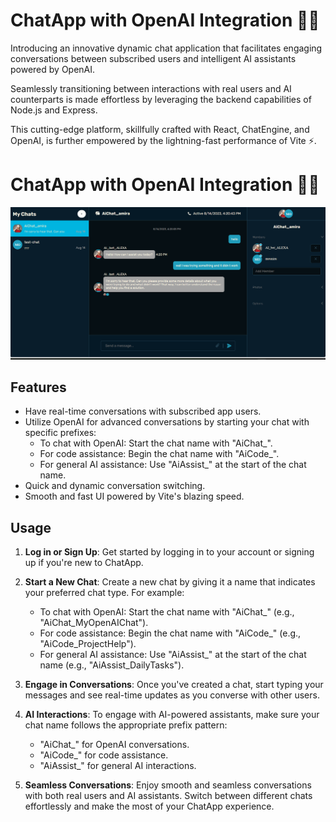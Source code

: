 # ChatApp with OpenAI Integration 👥🤖

Introducing an innovative dynamic chat application that facilitates engaging conversations between subscribed users and intelligent AI assistants powered by OpenAI.

Seamlessly transitioning between interactions with real users and AI counterparts is made effortless by leveraging the backend capabilities of Node.js and Express.

 This cutting-edge platform, skillfully crafted with React, ChatEngine, and OpenAI, is further empowered by the lightning-fast performance of Vite ⚡️.

# ChatApp with OpenAI Integration 👥🤖

![ChatApp Screenshot](screenshots/ai-chat.png)



## Features

- Have real-time conversations with subscribed app users.
- Utilize OpenAI for advanced conversations by starting your chat with specific prefixes:
  - To chat with OpenAI: Start the chat name with "AiChat_".
  - For code assistance: Begin the chat name with "AiCode_".
  - For general AI assistance: Use "AiAssist_" at the start of the chat name.
- Quick and dynamic conversation switching.
- Smooth and fast UI powered by Vite's blazing speed.

## Usage

1. **Log in or Sign Up**: Get started by logging in to your account or signing up if you're new to ChatApp.

2. **Start a New Chat**: Create a new chat by giving it a name that indicates your preferred chat type. For example:
   - To chat with OpenAI: Start the chat name with "AiChat_" (e.g., "AiChat_MyOpenAIChat").
   - For code assistance: Begin the chat name with "AiCode_" (e.g., "AiCode_ProjectHelp").
   - For general AI assistance: Use "AiAssist_" at the start of the chat name (e.g., "AiAssist_DailyTasks").

3. **Engage in Conversations**: Once you've created a chat, start typing your messages and see real-time updates as you converse with other users.

4. **AI Interactions**: To engage with AI-powered assistants, make sure your chat name follows the appropriate prefix pattern:
   - "AiChat_" for OpenAI conversations.
   - "AiCode_" for code assistance.
   - "AiAssist_" for general AI interactions.

5. **Seamless Conversations**: Enjoy smooth and seamless conversations with both real users and AI assistants. Switch between different chats effortlessly and make the most of your ChatApp experience.



